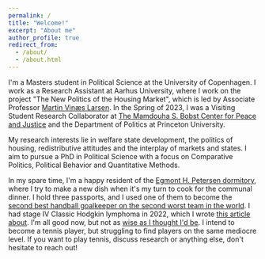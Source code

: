 ```yaml
---
permalink: /
title: "Welcome!"
excerpt: "About me"
author_profile: true
redirect_from: 
  - /about/
  - /about.html
---
```


I'm a Masters student in Political Science at the University of Copenhagen. I work as a Research Assistant at Aarhus University, where I work on the project "The New Politics of the Housing Market", which is led by Associate Professor [Martin Vinæs Larsen](https://www.martinvlarsen.com/). In the Spring of 2023, I was a Visiting Student Research Collaborator at [The Mamdouha S. Bobst Center for Peace and Justice](https://bobst.princeton.edu/) and the Department of Politics at Princeton University.

My research interests lie in welfare state development, the politics of housing, redistributive attitudes and the interplay of markets and states. I aim to pursue a PhD in Political Science with a focus on Comparative Politics, Political Behavior and Quantitative Methods.

In my spare time, I'm a happy resident of the [Egmont H. Petersen dormitory](http://www.ehp.dk/en), where I try to make a new dish when it's my turn to cook for the communal dinner. I hold three passports, and I used one of them to become the [second best handball goalkeeper on the second worst team in the world](https://en.wikipedia.org/wiki/2019_Men%27s_Junior_World_Handball_Championship). I had stage IV Classic Hodgkin lymphoma in 2022, which I wrote [this article about](https://www.berlingske.dk/kronikker/fremskridt-bliver-konkret-naar-man-faar-kraeft-som-22-aarig). I'm all good now, but not as [wise as I thought I'd be](http://medandreord.dk/jeg-troede-at-jeg-ville-blive-klogere/). I intend to become a tennis player, but struggling to find players on the same mediocre level. If you want to play tennis, discuss research or anything else, don't hesitate to reach out!

